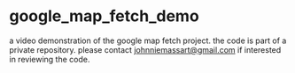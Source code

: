 # google_map_fetch_demo
a video demonstration of the google map fetch project. the code is part of a private repository. please contact johnniemassart@gmail.com if interested in reviewing the code.
